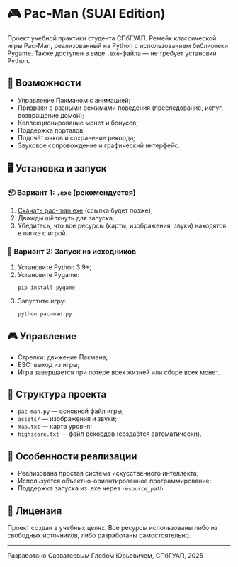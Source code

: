 
# 🎮 Pac-Man (SUAI Edition)

Проект учебной практики студента СПбГУАП. Ремейк классической игры Pac-Man, реализованный на Python с использованием библиотеки Pygame. Также доступен в виде `.exe`-файла — не требует установки Python.

## 📌 Возможности
- Управление Пакманом с анимацией;
- Призраки с разными режимами поведения (преследование, испуг, возвращение домой);
- Коллекционирование монет и бонусов;
- Поддержка порталов;
- Подсчёт очков и сохранение рекорда;
- Звуковое сопровождение и графический интерфейс.

## 🖥️ Установка и запуск

### 📦 Вариант 1: `.exe` (рекомендуется)
1. [Скачать pac-man.exe](#) (ссылка будет позже);
2. Дважды щёлкнуть для запуска;
3. Убедитесь, что все ресурсы (карты, изображения, звуки) находятся в папке с игрой.

### 🐍 Вариант 2: Запуск из исходников
1. Установите Python 3.9+;
2. Установите Pygame:
   ```
   pip install pygame
   ```
3. Запустите игру:
   ```
   python pac-man.py
   ```

## 🎮 Управление
- Стрелки: движение Пакмана;
- ESC: выход из игры;
- Игра завершается при потере всех жизней или сборе всех монет.

## 📁 Структура проекта
- `pac-man.py` — основной файл игры;
- `assets/` — изображения и звуки;
- `map.txt` — карта уровня;
- `highscore.txt` — файл рекордов (создаётся автоматически).

## 🔧 Особенности реализации
- Реализована простая система искусственного интеллекта;
- Используется объектно-ориентированное программирование;
- Поддержка запуска из .exe через `resource_path`.

## 📜 Лицензия
Проект создан в учебных целях. Все ресурсы использованы либо из свободных источников, либо разработаны самостоятельно.

---

Разработано Савватеевым Глебом Юрьевичем, СПбГУАП, 2025
